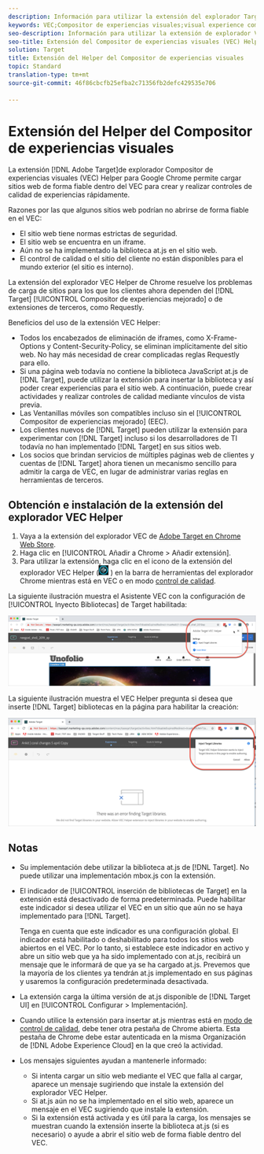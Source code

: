 ```yaml
---
description: Información para utilizar la extensión del explorador Target Visual Experience Composer (VEC) Helper para cargar sitios web de forma fiable dentro del VEC y crear y realizar controles de calidad de experiencias rápidamente.
keywords: VEC;Compositor de experiencias visuales;visual experience composer;VEC;iframe;extensión;explorador
seo-description: Información para utilizar la extensión de explorador VEC (Visual Experience Composer) Helper de Adobe Target, para cargar sitios web de forma fiable dentro de VEC y crear y realizar controles de calidad de experiencias rápidamente.
seo-title: Extensión del Compositor de experiencias visuales (VEC) Helper de Adobe Target
solution: Target
title: Extensión del Helper del Compositor de experiencias visuales
topic: Standard
translation-type: tm+mt
source-git-commit: 46f86cbcfb25efba2c71356fb2defc429535e706

---
```



# Extensión del Helper del Compositor de experiencias visuales

La extensión [!DNL Adobe Target]de explorador Compositor de experiencias visuales (VEC) Helper para Google Chrome permite cargar sitios web de forma fiable dentro del VEC para crear y realizar controles de calidad de experiencias rápidamente.

Razones por las que algunos sitios web podrían no abrirse de forma fiable en el VEC:

* El sitio web tiene normas estrictas de seguridad.
* El sitio web se encuentra en un iframe.
* Aún no se ha implementado la biblioteca at.js en el sitio web.
* El control de calidad o el sitio del cliente no están disponibles para el mundo exterior (el sitio es interno).

La extensión del explorador VEC Helper de Chrome resuelve los problemas de carga de sitios para los que los clientes ahora dependen del [!DNL Target] [!UICONTROL Compositor de experiencias mejorado] o de extensiones de terceros, como Requestly.

Beneficios del uso de la extensión VEC Helper:

* Todos los encabezados de eliminación de iframes, como X-Frame-Options y Content-Security-Policy, se eliminan implícitamente del sitio web. No hay más necesidad de crear complicadas reglas Requestly para ello.
* Si una página web todavía no contiene la biblioteca JavaScript at.js de [!DNL Target], puede utilizar la extensión para insertar la biblioteca y así poder crear experiencias para el sitio web. A continuación, puede crear actividades y realizar controles de calidad mediante vínculos de vista previa.
* Las Ventanillas móviles son compatibles incluso sin el [!UICONTROL Compositor de experiencias mejorado] (EEC).
* Los clientes nuevos de [!DNL Target] pueden utilizar la extensión para experimentar con [!DNL Target] incluso si los desarrolladores de TI todavía no han implementado [!DNL Target] en sus sitios web.
* Los socios que brindan servicios de múltiples páginas web de clientes y cuentas de [!DNL Target] ahora tienen un mecanismo sencillo para admitir la carga de VEC, en lugar de administrar varias reglas en herramientas de terceros.

## Obtención e instalación de la extensión del explorador VEC Helper

1. Vaya a la extensión del explorador VEC de [Adobe Target en Chrome Web Store](https://chrome.google.com/webstore/detail/adobe-target-vec-helper/ggjpideecfnbipkacplkhhaflkdjagak).
1. Haga clic en [!UICONTROL Añadir a Chrome &gt; Añadir extensión].
1. Para utilizar la extensión, haga clic en el icono de la extensión del explorador VEC Helper (![icono de VEC Helper](/help/c-experiences/c-visual-experience-composer/r-troubleshoot-composer/assets/vec-help-extension.png) ) en la barra de herramientas del explorador Chrome mientras está en VEC o en modo [control de calidad](/help/c-activities/c-activity-qa/activity-qa.md).

La siguiente ilustración muestra el Asistente VEC con la configuración de [!UICONTROL Inyecto Bibliotecas] de Target habilitada:

![VEC helper 1](/help/c-experiences/c-visual-experience-composer/r-troubleshoot-composer/assets/vec-help-extension-1.png)

La siguiente ilustración muestra el VEC Helper pregunta si desea que inserte [!DNL Target] bibliotecas en la página para habilitar la creación:

![VEC helpper 2](/help/c-experiences/c-visual-experience-composer/r-troubleshoot-composer/assets/vec-helper.png)

## Notas

* Su implementación debe utilizar la biblioteca at.js de [!DNL Target]. No puede utilizar una implementación mbox.js con la extensión.
* El indicador de [!UICONTROL inserción de bibliotecas de Target] en la extensión está desactivado de forma predeterminada. Puede habilitar este indicador si desea utilizar el VEC en un sitio que aún no se haya implementado para [!DNL Target].

   Tenga en cuenta que este indicador es una configuración global. El indicador está habilitado o deshabilitado para todos los sitios web abiertos en el VEC. Por lo tanto, si establece este indicador en activo y abre un sitio web que ya ha sido implementado con at.js, recibirá un mensaje que le informará de que ya se ha cargado at.js. Prevemos que la mayoría de los clientes ya tendrán at.js implementado en sus páginas y usaremos la configuración predeterminada desactivada.

* La extensión carga la última versión de at.js disponible de [!DNL Target UI] en [!UICONTROL Configurar &gt; Implementación].
* Cuando utilice la extensión para insertar at.js mientras está en [modo de control de calidad](/help/c-activities/c-activity-qa/activity-qa.md), debe tener otra pestaña de Chrome abierta. Esta pestaña de Chrome debe estar autenticada en la misma Organización de [!DNL Adobe Experience Cloud] en la que creó la actividad.
* Los mensajes siguientes ayudan a mantenerle informado:

   * Si intenta cargar un sitio web mediante el VEC que falla al cargar, aparece un mensaje sugiriendo que instale la extensión del explorador VEC Helper.
   * Si at.js aún no se ha implementado en el sitio web, aparece un mensaje en el VEC sugiriendo que instale la extensión.
   * Si la extensión está activada y es útil para la carga, los mensajes se muestran cuando la extensión inserte la biblioteca at.js (si es necesario) o ayude a abrir el sitio web de forma fiable dentro del VEC.